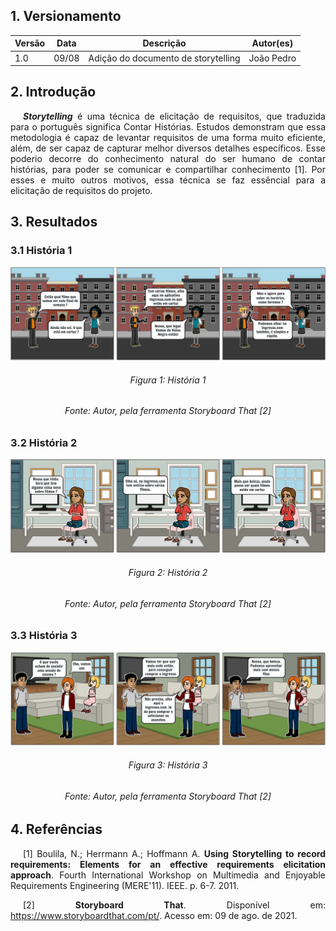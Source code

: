 ## 1. Versionamento

|Versão|Data|Descrição|Autor(es)|
|------|----|---------|---------|
|1.0|09/08|<center>Adição do documento de storytelling</center>|<center>João Pedro</center>|

## 2. Introdução
<p style="text-align: justify; text-indent: 20px"><b><i>Storytelling</i></b> é uma técnica de elicitação de requisitos, que traduzida para o português significa Contar Histórias. Estudos demonstram que essa metodologia é capaz de levantar requisitos de uma forma muito eficiente, além, de ser capaz de capturar melhor diversos detalhes específicos. Esse poderio decorre do conhecimento natural do ser humano de contar histórias, para poder se comunicar e compartilhar conhecimento [1]. Por esses e muito outros motivos, essa técnica se faz essêncial para a elicitação de requisitos do projeto.</p>

## 3. Resultados
### 3.1 História 1
<img src="../../assets/storytelling/story1.png" class="zoom"/>
<h6 align = "center">Figura 1: História 1</h6>
<h6 align = "center">Fonte: Autor, pela ferramenta Storyboard That [2]</h6>

### 3.2 História 2
<img src="../../assets/storytelling/story2.png" class="zoom"/>
<h6 align = "center">Figura 2: História 2</h6>
<h6 align = "center">Fonte: Autor, pela ferramenta Storyboard That [2]</h6>

### 3.3 História 3
<img src="../../assets/storytelling/story3.png" class="zoom"/>
<h6 align = "center">Figura 3: História 3</h6>
<h6 align = "center">Fonte: Autor, pela ferramenta Storyboard That [2]</h6>

## 4. Referências
<p style="text-align: justify; text-indent: 20px">[1] Boulila, N.; Herrmann A.; Hoffmann A. <b>Using Storytelling to record requirements: Elements for an effective requirements elicitation approach</b>. Fourth International Workshop on Multimedia and Enjoyable Requirements Engineering (MERE'11). IEEE. p. 6-7. 2011.</p>

<p style="text-align: justify; text-indent: 20px">[2] <b>Storyboard That</b>. Disponível em: <a href="https://www.storyboardthat.com/pt/" target="_blanck">https://www.storyboardthat.com/pt/</a>. Acesso em: 09 de ago. de 2021.</p>
